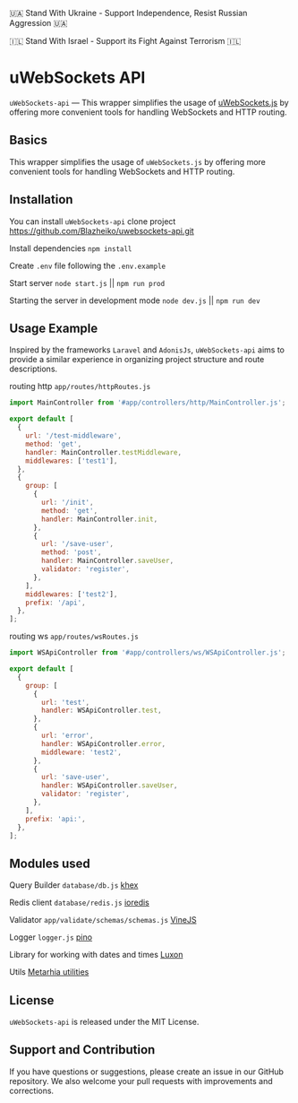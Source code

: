 🇺🇦 Stand With Ukraine - Support Independence, Resist Russian Aggression 🇺🇦

🇮🇱 Stand With Israel - Support its Fight Against Terrorism 🇮🇱

# uWebSockets API

`uWebSockets-api` — This wrapper simplifies the usage of [uWebSockets.js](https://github.com/uNetworking/uWebSockets.js) by offering more convenient tools for handling WebSockets and HTTP routing.

## Basics

This wrapper simplifies the usage of `uWebSockets.js` by offering more convenient tools for handling WebSockets and HTTP routing.

## Installation

You can install `uWebSockets-api` clone project https://github.com/Blazheiko/uwebsockets-api.git

Install dependencies `npm install`

Create `.env` file following the `.env.example`

Start server `node start.js` || `npm run prod`

Starting the server in development mode `node dev.js` || `npm run dev`

## Usage Example

Inspired by the frameworks `Laravel` and `AdonisJs`, `uWebSockets-api` aims to provide a similar experience in organizing project structure and route descriptions.


routing http `app/routes/httpRoutes.js`

```js
import MainController from '#app/controllers/http/MainController.js';

export default [
  {
    url: '/test-middleware',
    method: 'get',
    handler: MainController.testMiddleware,
    middlewares: ['test1'],
  },
  {
    group: [
      {
        url: '/init',
        method: 'get',
        handler: MainController.init,
      },
      {
        url: '/save-user',
        method: 'post',
        handler: MainController.saveUser,
        validator: 'register',
      },
    ],
    middlewares: ['test2'],
    prefix: '/api',
  },
];

```

routing ws `app/routes/wsRoutes.js`

```js
import WSApiController from '#app/controllers/ws/WSApiController.js';

export default [
  {
    group: [
      {
        url: 'test',
        handler: WSApiController.test,
      },
      {
        url: 'error',
        handler: WSApiController.error,
        middleware: 'test2',
      },
      {
        url: 'save-user',
        handler: WSApiController.saveUser,
        validator: 'register',
      },
    ],
    prefix: 'api:',
  },
];


```

## Modules used

Query Builder `database/db.js` [khex](https://knexjs.org/guide/)

Redis client `database/redis.js` [ioredis](https://github.com/redis/ioredis)

Validator `app/validate/schemas/schemas.js` [VineJS](https://vinejs.dev/docs/introduction)

Logger `logger.js` [pino](https://github.com/pinojs/pino)

Library for working with dates and times [Luxon](https://github.com/moment/luxon#readme)

Utils [Metarhia utilities](https://github.com/metarhia/metautil)

## License

`uWebSockets-api` is released under the MIT License.

## Support and Contribution

If you have questions or suggestions, please create an issue in our GitHub repository. We also welcome your pull requests with improvements and corrections.
